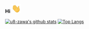 ### Hi <img src="https://raw.githubusercontent.com/u8-zawa/u8-zawa/main/icons/wave.gif" width="30px">

[![u8-zawa's github stats](https://github-readme-stats.vercel.app/api?username=u8-zawa)](https://github.com/anuraghazra/github-readme-stats)
[![Top Langs](https://github-readme-stats.vercel.app/api/top-langs/?username=u8-zawa&layout=compact)](https://github.com/anuraghazra/github-readme-stats)

<!--
**u8-zawa/u8-zawa** is a ✨ _special_ ✨ repository because its `README.md` (this file) appears on your GitHub profile.

Here are some ideas to get you started:

- 🔭 I’m currently working on ...
- 🌱 I’m currently learning ...
- 👯 I’m looking to collaborate on ...
- 🤔 I’m looking for help with ...
- 💬 Ask me about ...
- 📫 How to reach me: ...
- 😄 Pronouns: ...
- ⚡ Fun fact: ...
-->
